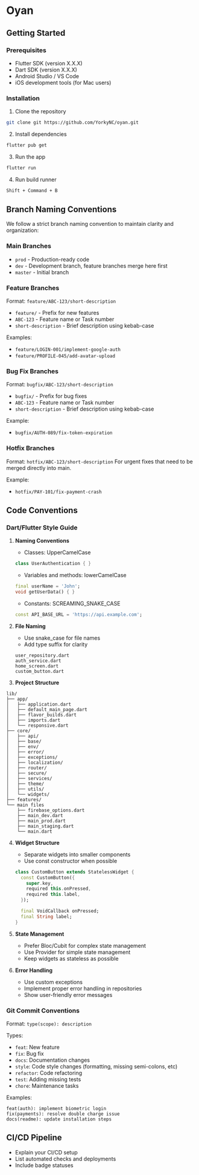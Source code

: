 # Oyan

## Getting Started

### Prerequisites

- Flutter SDK (version X.X.X)
- Dart SDK (version X.X.X)
- Android Studio / VS Code
- iOS development tools (for Mac users)

### Installation

1. Clone the repository
```bash
git clone git https://github.com/YorkyNC/oyan.git
```

2. Install dependencies
```bash
flutter pub get
```

3. Run the app
```bash
flutter run
```

4. Run build runner
```bash
Shift + Command + B
```

## Branch Naming Conventions

We follow a strict branch naming convention to maintain clarity and organization:

### Main Branches
- `prod` - Production-ready code
- `dev` - Development branch, feature branches merge here first
- `master` - Initial branch

### Feature Branches
Format: `feature/ABC-123/short-description`
- `feature/` - Prefix for new features
- `ABC-123` - Feature name or Task number
- `short-description` - Brief description using kebab-case

Examples:
- `feature/LOGIN-001/implement-google-auth`
- `feature/PROFILE-045/add-avatar-upload`

### Bug Fix Branches
Format: `bugfix/ABC-123/short-description`
- `bugfix/` - Prefix for bug fixes
- `ABC-123` - Feature name or Task number
- `short-description` - Brief description using kebab-case

Example:
- `bugfix/AUTH-089/fix-token-expiration`

### Hotfix Branches
Format: `hotfix/ABC-123/short-description`
For urgent fixes that need to be merged directly into main.

Example:
- `hotfix/PAY-101/fix-payment-crash`

## Code Conventions

### Dart/Flutter Style Guide

1. **Naming Conventions**
   - Classes: UpperCamelCase
   ```dart
   class UserAuthentication { }
   ```
   - Variables and methods: lowerCamelCase
   ```dart
   final userName = 'John';
   void getUserData() { }
   ```
   - Constants: SCREAMING_SNAKE_CASE
   ```dart
   const API_BASE_URL = 'https://api.example.com';
   ```

2. **File Naming**
   - Use snake_case for file names
   - Add type suffix for clarity
   ```
   user_repository.dart
   auth_service.dart
   home_screen.dart
   custom_button.dart
   ```

3. **Project Structure**
```
lib/
├── app/
│   ├── application.dart
│   ├── default_main_page.dart
│   ├── flavor_builds.dart
│   ├── imports.dart
│   └── responsive.dart
├── core/
│   ├── api/
│   ├── base/
│   ├── env/
│   ├── error/
│   ├── exceptions/
│   ├── localization/
│   ├── router/
│   ├── secure/
│   ├── services/
│   ├── theme/
│   ├── utils/
│   └── widgets/
├── features/
└── main files
    ├── firebase_options.dart
    ├── main_dev.dart
    ├── main_prod.dart
    ├── main_staging.dart
    └── main.dart
```

4. **Widget Structure**
   - Separate widgets into smaller components
   - Use const constructor when possible
   ```dart
   class CustomButton extends StatelessWidget {
     const CustomButton({
       super.key,
       required this.onPressed,
       required this.label,
     });

     final VoidCallback onPressed;
     final String label;
   }
   ```

5. **State Management**
   - Prefer Bloc/Cubit for complex state management
   - Use Provider for simple state management
   - Keep widgets as stateless as possible

6. **Error Handling**
   - Use custom exceptions
   - Implement proper error handling in repositories
   - Show user-friendly error messages


### Git Commit Conventions

Format: `type(scope): description`

Types:
- `feat`: New feature
- `fix`: Bug fix
- `docs`: Documentation changes
- `style`: Code style changes (formatting, missing semi-colons, etc)
- `refactor`: Code refactoring
- `test`: Adding missing tests
- `chore`: Maintenance tasks

Examples:
```
feat(auth): implement biometric login
fix(payments): resolve double charge issue
docs(readme): update installation steps
```

## CI/CD Pipeline

- Explain your CI/CD setup
- List automated checks and deployments
- Include badge statuses
